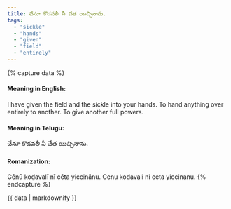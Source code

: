 ```yaml
---
title: చేనూ కొడవలీ నీ చేత యిచ్చినాను.
tags:
  - "sickle"
  - "hands"
  - "given"
  - "field"
  - "entirely"
---
```


{% capture data %}
#### Meaning in English:
I have given the field and the sickle into your hands.
To hand anything over entirely to another. To give another full powers.

#### Meaning in Telugu:
చేనూ కొడవలీ నీ చేత యిచ్చినాను.

#### Romanization:
Cēnū koḍavalī nī cēta yiccinānu.
Cenu kodavali ni ceta yiccinanu.
{% endcapture %}

{{ data | markdownify }}

